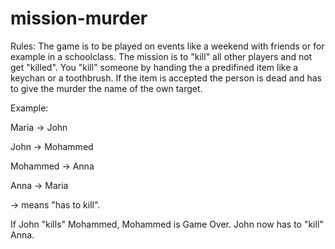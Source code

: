 # mission-murder

Rules: The game is to be played on events like a weekend with friends or for example in a schoolclass. The mission is to "kill" all other players and not get "killed". You "kill" someone by handing the a predifined item like a keychan or a toothbrush. If the item is accepted the person is dead and has to give the murder the name of the own target. 

Example: 

Maria -> John

John -> Mohammed

Mohammed -> Anna

Anna -> Maria

-> means "has to kill".

If John "kills" Mohammed, Mohammed is Game Over. John now has to "kill" Anna.
